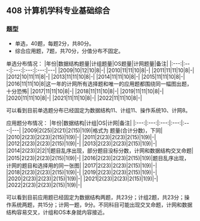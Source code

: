 ## 408 计算机学科专业基础综合

### 题型

- 单选，40题，每题2分，共80分。
- 综合应用题，7题，共70分，分值分布不固定。

单选分布情况：
|年份|数据结构题量|计组题量|OS题量|计网题量|备注|
|:---:|:---:|:---:|:---:|:---:|---|
|2009|10|12|10|8|-|
|2010|11|11|10|8|-|
|2011|11|11|10|8|-|
|2012|10|11|11|8|-|
|2013|11|11|10|8|-|
|2014|11|11|10|8|-|
|2015|11|11|10|8|-|
|2016|11|11|10|8|这一年的计网所有选择题和唯一的应用题都围绕同一幅图出题，十分恐怖|
|2017|11|11|10|8|-|
|2018|11|11|10|8|-|
|2019|11|11|10|8|-|
|2020|11|11|10|8|-|
|2021|11|11|10|8|-|
|2022|11|11|10|8|-|

可以看到目前单选题分布已经固定为数据结构11、计组11、操作系统10、计网8。

应用题分布情况：
|年份|数据结构|计组|OS|计网|备注|
|:---:|:---:|:---:|:---:|:---:|---|
|2009|2(25)|2(21)|2(15)|1(9)|格式为 题量(合计分数)，下同|
|2010|2(23)|2(23)|2(15)|1(9)|-|
|2011|2(23)|2(23)|2(15)|1(9)|-|
|2012|2(23)|2(23)|2(15)|1(9)|-|
|2013|2(23)|2(23)|2(15)|1(9)|-|
|2014|2(23)|2|2|1|题目乱序出现，部分题目没标分数，计网和数据结构交叉命题|
|2015|2(23)|2(23)|2(15)|1(9)|-|
|2016|2(23)|2(23)|2(15)|1(9)|题目乱序出现，计网的题目和选择用的同一张图|
|2017|2(23)|2(23)|2(15)|1(9)|-|
|2018|2(23)|2(23)|2(15)|1(9)|-|
|2019|2(23)|2(23)|2(15)|1(9)|-|
|2020|2(23)|2(23)|2(15)|1(9)|-|
|2021|2(23)|2(23)|2(15)|1(9)|-|
|2022|2(23)|2(23)|2(15)|1(9)|-|

可以看到目前应用题已经固定为数据结构两题，共23分；计组2题，共23分；操作系统两题，共15分；计网一题，9分。不同科目可能出现交叉命题，计网和数据结构容易交叉，计组和OS本身就内容接近。